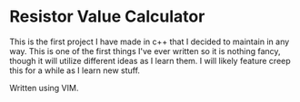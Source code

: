 Resistor Value Calculator
============

This is the first project I have made in c++ that I decided to maintain in any way.
This is one of the first things I've ever written so it is nothing fancy, though it will utilize different ideas as I learn them.
I will likely feature creep this for a while as I learn new stuff.


Written using VIM.
